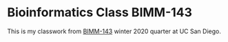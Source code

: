 # Bioinformatics Class BIMM-143

This is my classwork from [BIMM-143](https://bioboot.github.io/bimm143_W20/lectures/#11) winter 2020 quarter at UC San Diego.
 

